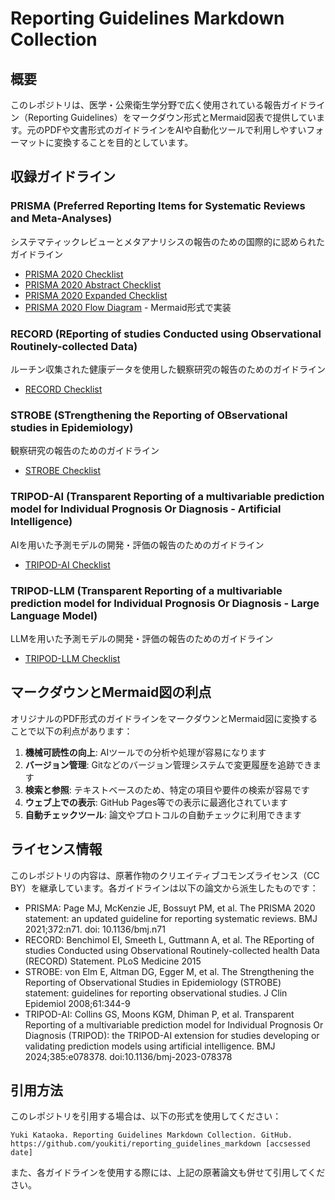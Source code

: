 # Reporting Guidelines Markdown Collection

## 概要
このレポジトリは、医学・公衆衛生学分野で広く使用されている報告ガイドライン（Reporting Guidelines）をマークダウン形式とMermaid図表で提供しています。元のPDFや文書形式のガイドラインをAIや自動化ツールで利用しやすいフォーマットに変換することを目的としています。

## 収録ガイドライン

### PRISMA (Preferred Reporting Items for Systematic Reviews and Meta-Analyses)
システマティックレビューとメタアナリシスの報告のための国際的に認められたガイドライン
- [PRISMA 2020 Checklist](./checklists/prisma/PRISMA_2020_checklist.md)
- [PRISMA 2020 Abstract Checklist](./checklists/prisma/PRISMA_2020_abstract_checklist.md)
- [PRISMA 2020 Expanded Checklist](./checklists/prisma/PRISMA_2020_expanded_checklist.md)
- [PRISMA 2020 Flow Diagram](./checklists/prisma/PRISMA_Flowchart_Updated.md) - Mermaid形式で実装

### RECORD (REporting of studies Conducted using Observational Routinely-collected Data)
ルーチン収集された健康データを使用した観察研究の報告のためのガイドライン
- [RECORD Checklist](./checklists/record/RECORD%20Checklist.md)

### STROBE (STrengthening the Reporting of OBservational studies in Epidemiology)
観察研究の報告のためのガイドライン
- [STROBE Checklist](./checklists/strobe/STROBE-checklist-v4-combined.md)

### TRIPOD-AI (Transparent Reporting of a multivariable prediction model for Individual Prognosis Or Diagnosis - Artificial Intelligence)
AIを用いた予測モデルの開発・評価の報告のためのガイドライン
- [TRIPOD-AI Checklist](./checklists/tripod_ai/TRIPODAI_checklist.md)

### TRIPOD-LLM (Transparent Reporting of a multivariable prediction model for Individual Prognosis Or Diagnosis - Large Language Model)
LLMを用いた予測モデルの開発・評価の報告のためのガイドライン
- [TRIPOD-LLM Checklist](./checklists/TRIPOD-LLM/TRIPOD-LLM-Checklist.md)

## マークダウンとMermaid図の利点
オリジナルのPDF形式のガイドラインをマークダウンとMermaid図に変換することで以下の利点があります：

1. **機械可読性の向上**: AIツールでの分析や処理が容易になります
2. **バージョン管理**: Gitなどのバージョン管理システムで変更履歴を追跡できます
3. **検索と参照**: テキストベースのため、特定の項目や要件の検索が容易です
4. **ウェブ上での表示**: GitHub Pages等での表示に最適化されています
5. **自動チェックツール**: 論文やプロトコルの自動チェックに利用できます

## ライセンス情報
このレポジトリの内容は、原著作物のクリエイティブコモンズライセンス（CC BY）を継承しています。各ガイドラインは以下の論文から派生したものです：

- PRISMA: Page MJ, McKenzie JE, Bossuyt PM, et al. The PRISMA 2020 statement: an updated guideline for reporting systematic reviews. BMJ 2021;372:n71. doi: 10.1136/bmj.n71
- RECORD: Benchimol EI, Smeeth L, Guttmann A, et al. The REporting of studies Conducted using Observational Routinely-collected health Data (RECORD) Statement. PLoS Medicine 2015
- STROBE: von Elm E, Altman DG, Egger M, et al. The Strengthening the Reporting of Observational Studies in Epidemiology (STROBE) statement: guidelines for reporting observational studies. J Clin Epidemiol 2008;61:344-9
- TRIPOD-AI: Collins GS, Moons KGM, Dhiman P, et al. Transparent Reporting of a multivariable prediction model for Individual Prognosis Or Diagnosis (TRIPOD): the TRIPOD-AI extension for studies developing or validating prediction models using artificial intelligence. BMJ 2024;385:e078378. doi:10.1136/bmj-2023-078378

## 引用方法
このレポジトリを引用する場合は、以下の形式を使用してください：

```
Yuki Kataoka. Reporting Guidelines Markdown Collection. GitHub. https://github.com/youkiti/reporting_guidelines_markdown [accsessed date]
```

また、各ガイドラインを使用する際には、上記の原著論文も併せて引用してください。
